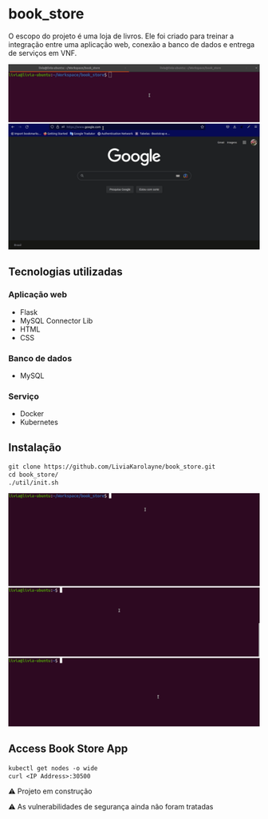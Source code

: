 # book_store

O escopo do projeto é uma loja de livros. Ele foi criado para treinar a integração entre uma aplicação web, conexão a banco de dados e entrega de serviços em VNF.

<img src="./docs/img/get-ip-node.gif"/>
<img src="./docs/img/access-book-store.gif"/>

## Tecnologias utilizadas
### Aplicação web
* Flask
* MySQL Connector Lib
* HTML
* CSS

### Banco de dados
* MySQL

### Serviço
* Docker
* Kubernetes

## Instalação
``` console
git clone https://github.com/LiviaKarolayne/book_store.git
cd book_store/
./util/init.sh
```
<img src="./docs/img/installation.gif"/>
<img src="./docs/img/get-pods.gif"/>
<img src="./docs/img/get-svcs.gif"/>

## Access Book Store App
``` console
kubectl get nodes -o wide
curl <IP Address>:30500
```
⚠️ Projeto em construção

⚠️ As vulnerabilidades de segurança ainda não foram tratadas